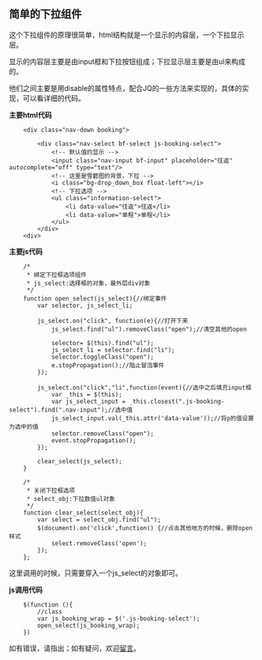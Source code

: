 ## 简单的下拉组件

这个下拉组件的原理很简单，html结构就是一个显示的内容层，一个下拉显示层。

显示的内容层主要是由input框和下拉按钮组成；下拉显示层主要是由ul来构成的。

他们之间主要是用disable的属性特点，配合JQ的一些方法来实现的，具体的实现，可以看详细的代码。

**主要html代码**

        <div class="nav-down booking">
        
            <div class="nav-select bf-select js-booking-select">
                <!-- 默认值的显示 -->
                <input class="nav-input bf-input" placeholder="往返" autocomplete="off" type="text"/>
                <!-- 这里是雪碧图的背景，下拉 -->
                <i class="bg-drop_down_box float-left"></i>
                <!-- 下拉选项 -->
                <ul class="information-select">
                    <li data-value="往返">往返</li>
                    <li data-value="单程">单程</li>
                </ul>
            </div>
        <div>
        
**主要js代码**

        /*
         * 绑定下拉框选项组件
         * js_select:选择框的对象，最外层div对象
         */
        function open_select(js_select){//绑定事件
            var selector, js_select_li;
        
            js_select.on("click", function(e){//打开下来
                js_select.find("ul").removeClass("open");//清空其他的open
        
                selector= $(this).find("ul");
                js_select_li = selector.find("li");
                selector.toggleClass("open");
                e.stopPropagation();//阻止冒泡事件
            });
        
            js_select.on("click","li",function(event){//选中之后填充input框
                var _this = $(this);
                var js_select_input = _this.closest(".js-booking-select").find(".nav-input");//选中值
                js_select_input.val(_this.attr('data-value'));//将p的值设置为选中的值
                selector.removeClass("open");
                event.stopPropagation();
            });
        
            clear_select(js_select);
        }
        
        /*
         * 关闭下拉框选项
         * select_obj:下拉数值ul对象
         */
        function clear_select(select_obj){
            var select = select_obj.find("ul");
            $(document).on('click',function() {//点击其他地方的时候，删除open样式
                select.removeClass('open');
            });
        };
        
这里调用的时候，只需要穿入一个js_select的对象即可。

**js调用代码**

        $(function (){
            //class
            var js_booking_wrap = $('.js-booking-select');
            open_select(js_booking_wrap);
        })

如有错误，请指出；如有疑问，欢迎[留言](https://github.com/frameZhang/demos/issues)。
